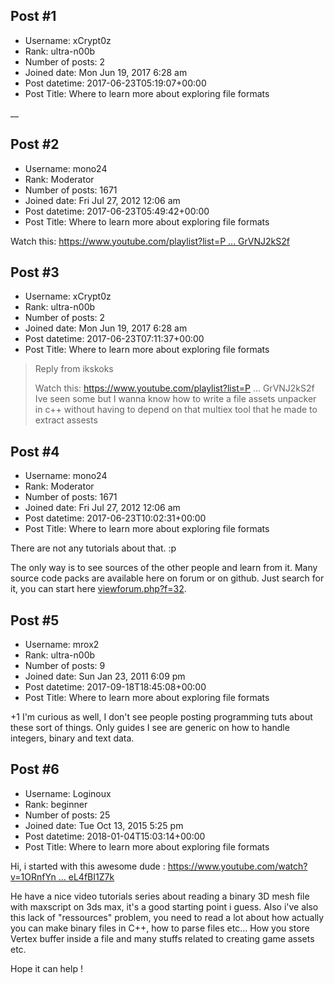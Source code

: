 ## Post #1
- Username: xCrypt0z
- Rank: ultra-n00b
- Number of posts: 2
- Joined date: Mon Jun 19, 2017 6:28 am
- Post datetime: 2017-06-23T05:19:07+00:00
- Post Title: Where to learn more about exploring file formats

__
## Post #2
- Username: mono24
- Rank: Moderator
- Number of posts: 1671
- Joined date: Fri Jul 27, 2012 12:06 am
- Post datetime: 2017-06-23T05:49:42+00:00
- Post Title: Where to learn more about exploring file formats

Watch this: [https://www.youtube.com/playlist?list=P ... GrVNJ2kS2f](https://www.youtube.com/playlist?list=PLP26ZYnLb5EVqqBHDgltL6oGrVNJ2kS2f)
## Post #3
- Username: xCrypt0z
- Rank: ultra-n00b
- Number of posts: 2
- Joined date: Mon Jun 19, 2017 6:28 am
- Post datetime: 2017-06-23T07:11:37+00:00
- Post Title: Where to learn more about exploring file formats

> Reply from ikskoks
>
> Watch this: https://www.youtube.com/playlist?list=P ... GrVNJ2kS2f
Ive seen some but I wanna know how to write a file assets unpacker in c++ without having to depend on that multiex tool that he made to extract assests
## Post #4
- Username: mono24
- Rank: Moderator
- Number of posts: 1671
- Joined date: Fri Jul 27, 2012 12:06 am
- Post datetime: 2017-06-23T10:02:31+00:00
- Post Title: Where to learn more about exploring file formats

There are not any tutorials about that. :p

The only way is to see sources of the other people and learn from it. Many source code packs are available here on forum or on github. Just search for it, you can start here [viewforum.php?f=32](http://forum.xentax.com/viewforum.php?f=32).
## Post #5
- Username: mrox2
- Rank: ultra-n00b
- Number of posts: 9
- Joined date: Sun Jan 23, 2011 6:09 pm
- Post datetime: 2017-09-18T18:45:08+00:00
- Post Title: Where to learn more about exploring file formats

+1 
I'm curious as well, I don't see people posting programming tuts about these sort of things. Only guides I see are generic on how to handle integers, binary and text data.
## Post #6
- Username: Loginoux
- Rank: beginner
- Number of posts: 25
- Joined date: Tue Oct 13, 2015 5:25 pm
- Post datetime: 2018-01-04T15:03:14+00:00
- Post Title: Where to learn more about exploring file formats

Hi, i started with this awesome dude : [https://www.youtube.com/watch?v=1ORnfYn ... eL4fBI1Z7k](https://www.youtube.com/watch?v=1ORnfYnlXOw&list=PLgeoiwC2u6R6NIX_-AIsd62eL4fBI1Z7k)

He have a nice video tutorials series about reading a binary 3D mesh file with maxscript on 3ds max, it's a good starting point i guess.
Also i've also this lack of "ressources" problem, you need to read a lot about how actually you can make binary files in C++, how to parse files etc...
How you store Vertex buffer inside a file and many stuffs related to creating game assets etc.

Hope it can help !
